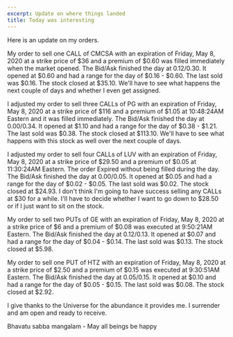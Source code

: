 ```yaml
---
excerpt: Update on where things landed
title: Today was interesting
---
```

Here is an update on my orders.

My order to sell one CALL of CMCSA with an expiration of Friday, May 8, 2020 at a strike price of $36 and a premium of $0.60 was filled immediately when the market opened.
The Bid/Ask finished the day at $0.12/$0.30.
It opened at $0.60 and had a range for the day of $0.16 - $0.60.
The last sold was $0.16.
The stock closed at $35.10.
We'll have to see what happens the next couple of days and whether I even get assigned.

I adjusted my order to sell three CALLs of PG with an expiration of Friday, May 8, 2020 at a strike price of $116 and a premium of $1.05 at 10:48:24AM Eastern and it was filled immediately.
The Bid/Ask finished the day at $0.00/$0.34.
It opened at $1.10 and had a range for the day of $0.38 - $1.21.
The last sold was $0.38.
The stock closed at $113.10.
We'll have to see what happens with this stock as well over the next couple of days.

I adjusted my order to sell four CALLs of LUV with an expiration of Friday, May 8, 2020 at a strike price of $29.50 and a premium of $0.05 at 11:30:24AM Eastern.
The order Expired without being filled during the day.
The Bid/Ask finished the day at $0.00/$0.05.
It opened at $0.05 and had a range for the day of $0.02 - $0.05.
The last sold was $0.02.
The stock closed at $24.93.
I don't think I'm going to have success selling any CALLs at $30 for a while.
I'll have to decide whether I want to go down to $28.50 or if I just want to sit on the stock.

My order to sell two PUTs of GE with an expiration of Friday, May 8, 2020 at a strike price of $6 and a premium of $0.08 was executed at 9:50:21AM Eastern.
The Bid/Ask finished the day at $0.12/$0.13.
It opened at $0.07 and had a range for the day of $0.04 - $0.14.
The last sold was $0.13.
The stock closed at $5.98.

My order to sell one PUT of HTZ with an expiration of Friday, May 8, 2020 at a strike price of $2.50 and a premium of $0.15 was executed at 9:30:51AM Eastern.
The Bid/Ask finished the day at $0.05/$0.15.
It opened at $0.10 and had a range for the day of $0.05 - $0.15.
The last sold was $0.08.
The stock closed at $2.92.

I give thanks to the Universe for the abundance it provides me.
I surrender and am open and ready to receive.

Bhavatu sabba mangalam - May all beings be happy
